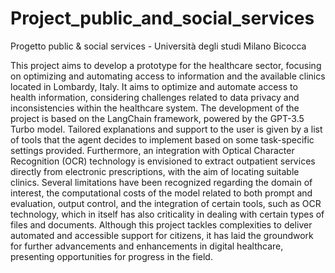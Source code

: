 # Project_public_and_social_services
 Progetto public &amp; social services - Università degli studi Milano Bicocca
 
 This project aims to develop a prototype for the healthcare sector, focusing on optimizing and automating access to information and the available clinics located in Lombardy, Italy. It aims to optimize and automate access to health information, considering challenges related to data privacy and inconsistencies within the healthcare system. The development of the project is based on the LangChain framework, powered by the GPT-3.5 Turbo model. Tailored explanations and support to the user is given by a list of tools that the agent decides to implement based on some task-specific settings provided. Furthermore, an integration with Optical Character Recognition (OCR) technology is envisioned to extract outpatient services directly from electronic prescriptions, with the aim of locating suitable clinics. Several limitations have been recognized regarding the domain of interest, the computational costs of the model related to both prompt and evaluation, output control, and the integration of certain tools, such as OCR technology, which in itself has also criticality in dealing with certain types of files and documents.
Although this project tackles complexities to deliver automated and accessible support for citizens, it has laid the groundwork for further advancements and enhancements in digital
healthcare, presenting opportunities for progress in the field.
